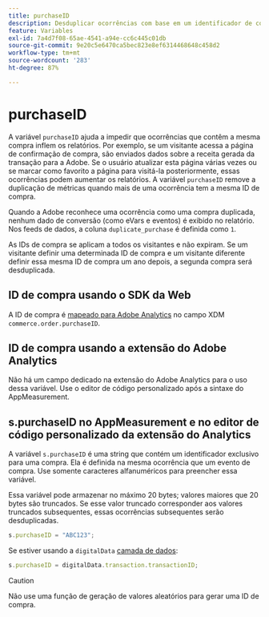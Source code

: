 ```yaml
---
title: purchaseID
description: Desduplicar ocorrências com base em um identificador de compra exclusivo.
feature: Variables
exl-id: 7a4d7f08-65ae-4541-a94e-cc6c445c01db
source-git-commit: 9e20c5e6470ca5bec823e8ef6314468648c458d2
workflow-type: tm+mt
source-wordcount: '283'
ht-degree: 87%

---
```


# purchaseID

A variável `purchaseID` ajuda a impedir que ocorrências que contêm a mesma compra inflem os relatórios. Por exemplo, se um visitante acessa a página de confirmação de compra, são enviados dados sobre a receita gerada da transação para a Adobe. Se o usuário atualizar esta página várias vezes ou se marcar como favorito a página para visitá-la posteriormente, essas ocorrências podem aumentar os relatórios. A variável `purchaseID` remove a duplicação de métricas quando mais de uma ocorrência tem a mesma ID de compra.

Quando a Adobe reconhece uma ocorrência como uma compra duplicada, nenhum dado de conversão (como eVars e eventos) é exibido no relatório. Nos feeds de dados, a coluna `duplicate_purchase` é definida como `1`.

As IDs de compra se aplicam a todos os visitantes e não expiram. Se um visitante definir uma determinada ID de compra e um visitante diferente definir essa mesma ID de compra um ano depois, a segunda compra será desduplicada.

## ID de compra usando o SDK da Web

A ID de compra é [mapeado para Adobe Analytics](https://experienceleague.adobe.com/docs/analytics/implementation/aep-edge/variable-mapping.html?lang=pt-BR) no campo XDM `commerce.order.purchaseID`.

## ID de compra usando a extensão do Adobe Analytics

Não há um campo dedicado na extensão do Adobe Analytics para o uso dessa variável. Use o editor de código personalizado após a sintaxe do AppMeasurement.

## s.purchaseID no AppMeasurement e no editor de código personalizado da extensão do Analytics

A variável `s.purchaseID` é uma string que contém um identificador exclusivo para uma compra. Ela é definida na mesma ocorrência que um evento de compra. Use somente caracteres alfanuméricos para preencher essa variável.

Essa variável pode armazenar no máximo 20 bytes; valores maiores que 20 bytes são truncados. Se esse valor truncado corresponder aos valores truncados subsequentes, essas ocorrências subsequentes serão desduplicadas.

```js
s.purchaseID = "ABC123";
```

Se estiver usando a `digitalData` [camada de dados](../../prepare/data-layer.md):

```js
s.purchaseID = digitalData.transaction.transactionID;
```

>[!CAUTION]
>
>Não use uma função de geração de valores aleatórios para gerar uma ID de compra.
